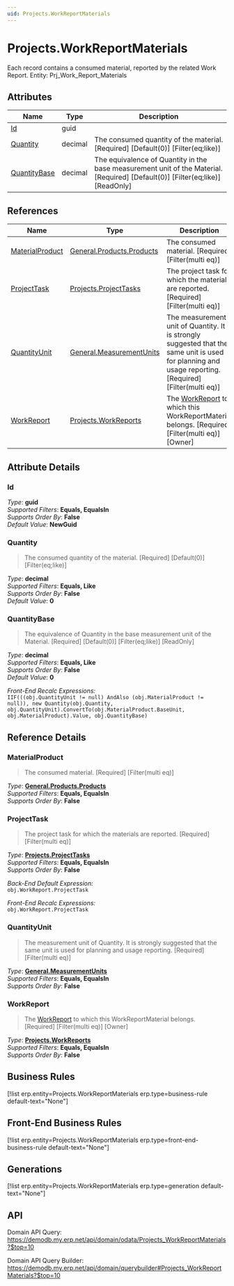 ```yaml
---
uid: Projects.WorkReportMaterials
---
```

# Projects.WorkReportMaterials

Each record contains a consumed material, reported by the related Work Report. Entity: Prj_Work_Report_Materials

## Attributes

| Name | Type | Description |
| ---- | ---- | --- |
| [Id](Projects.WorkReportMaterials.md#Id) | guid |  
| [Quantity](Projects.WorkReportMaterials.md#Quantity) | decimal | The consumed quantity of the material. [Required] [Default(0)] [Filter(eq;like)] 
| [QuantityBase](Projects.WorkReportMaterials.md#QuantityBase) | decimal | The equivalence of Quantity in the base measurement unit of the Material. [Required] [Default(0)] [Filter(eq;like)] [ReadOnly] 

## References

| Name | Type | Description |
| ---- | ---- | --- |
| [MaterialProduct](Projects.WorkReportMaterials.md#MaterialProduct) | [General.Products.Products](General.Products.Products.md) | The consumed material. [Required] [Filter(multi eq)] |
| [ProjectTask](Projects.WorkReportMaterials.md#ProjectTask) | [Projects.ProjectTasks](Projects.ProjectTasks.md) | The project task for which the materials are reported. [Required] [Filter(multi eq)] |
| [QuantityUnit](Projects.WorkReportMaterials.md#QuantityUnit) | [General.MeasurementUnits](General.MeasurementUnits.md) | The measurement unit of Quantity. It is strongly suggested that the same unit is used for planning and usage reporting. [Required] [Filter(multi eq)] |
| [WorkReport](Projects.WorkReportMaterials.md#WorkReport) | [Projects.WorkReports](Projects.WorkReports.md) | The [WorkReport](Projects.WorkReportMaterials.md#WorkReport) to which this WorkReportMaterial belongs. [Required] [Filter(multi eq)] [Owner] |


## Attribute Details

### Id

_Type_: **guid**  
_Supported Filters_: **Equals, EqualsIn**  
_Supports Order By_: **False**  
_Default Value_: **NewGuid**  

### Quantity

> The consumed quantity of the material. [Required] [Default(0)] [Filter(eq;like)]

_Type_: **decimal**  
_Supported Filters_: **Equals, Like**  
_Supports Order By_: **False**  
_Default Value_: **0**  

### QuantityBase

> The equivalence of Quantity in the base measurement unit of the Material. [Required] [Default(0)] [Filter(eq;like)] [ReadOnly]

_Type_: **decimal**  
_Supported Filters_: **Equals, Like**  
_Supports Order By_: **False**  
_Default Value_: **0**  

_Front-End Recalc Expressions:_  
`IIF(((obj.QuantityUnit != null) AndAlso (obj.MaterialProduct != null)), new Quantity(obj.Quantity, obj.QuantityUnit).ConvertTo(obj.MaterialProduct.BaseUnit, obj.MaterialProduct).Value, obj.QuantityBase)`

## Reference Details

### MaterialProduct

> The consumed material. [Required] [Filter(multi eq)]

_Type_: **[General.Products.Products](General.Products.Products.md)**  
_Supported Filters_: **Equals, EqualsIn**  
_Supports Order By_: **False**  

### ProjectTask

> The project task for which the materials are reported. [Required] [Filter(multi eq)]

_Type_: **[Projects.ProjectTasks](Projects.ProjectTasks.md)**  
_Supported Filters_: **Equals, EqualsIn**  
_Supports Order By_: **False**  

_Back-End Default Expression:_  
`obj.WorkReport.ProjectTask`

_Front-End Recalc Expressions:_  
`obj.WorkReport.ProjectTask`
### QuantityUnit

> The measurement unit of Quantity. It is strongly suggested that the same unit is used for planning and usage reporting. [Required] [Filter(multi eq)]

_Type_: **[General.MeasurementUnits](General.MeasurementUnits.md)**  
_Supported Filters_: **Equals, EqualsIn**  
_Supports Order By_: **False**  

### WorkReport

> The [WorkReport](Projects.WorkReportMaterials.md#WorkReport) to which this WorkReportMaterial belongs. [Required] [Filter(multi eq)] [Owner]

_Type_: **[Projects.WorkReports](Projects.WorkReports.md)**  
_Supported Filters_: **Equals, EqualsIn**  
_Supports Order By_: **False**  



## Business Rules

[!list erp.entity=Projects.WorkReportMaterials erp.type=business-rule default-text="None"]

## Front-End Business Rules

[!list erp.entity=Projects.WorkReportMaterials erp.type=front-end-business-rule default-text="None"]

## Generations

[!list erp.entity=Projects.WorkReportMaterials erp.type=generation default-text="None"]

## API

Domain API Query:
<https://demodb.my.erp.net/api/domain/odata/Projects_WorkReportMaterials?$top=10>

Domain API Query Builder:
<https://demodb.my.erp.net/api/domain/querybuilder#Projects_WorkReportMaterials?$top=10>

